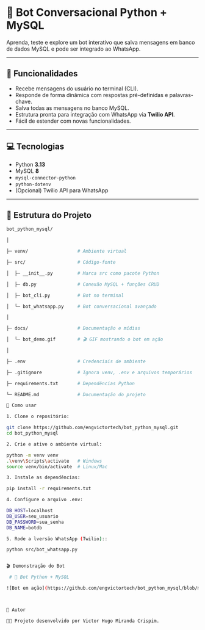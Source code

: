 

# 🤖 Bot Conversacional Python + MySQL  

Aprenda, teste e explore um bot interativo que salva mensagens em banco de dados MySQL e pode ser integrado ao WhatsApp.  

---

## 📝 Funcionalidades  
- Recebe mensagens do usuário no terminal (CLI).  
- Responde de forma dinâmica com respostas pré-definidas e palavras-chave.  
- Salva todas as mensagens no banco MySQL.  
- Estrutura pronta para integração com WhatsApp via **Twilio API**.  
- Fácil de estender com novas funcionalidades.  

---

## 💻 Tecnologias  
- Python **3.13**  
- MySQL **8**  
- `mysql-connector-python`  
- `python-dotenv`  
- (Opcional) Twilio API para WhatsApp  

---

## 📂 Estrutura do Projeto  

```bash
bot_python_mysql/

│

├─ venv/                  # Ambiente virtual  

├─ src/                   # Código-fonte  

│  ├─ __init__.py         # Marca src como pacote Python  

│  ├─ db.py               # Conexão MySQL + funções CRUD  

│  ├─ bot_cli.py          # Bot no terminal  

│  └─ bot_whatsapp.py     # Bot conversacional avançado  

│

├─ docs/                  # Documentação e mídias  

│  └─ bot_demo.gif        # 🎬 GIF mostrando o bot em ação  

│

├─ .env                   # Credenciais de ambiente  

├─ .gitignore             # Ignora venv, .env e arquivos temporários  

├─ requirements.txt       # Dependências Python  

└─ README.md              # Documentação do projeto  

🚀 Como usar

1. Clone o repositório:

git clone https://github.com/engvictortech/bot_python_mysql.git
cd bot_python_mysql

2. Crie e ative o ambiente virtual:

python -m venv venv
.\venv\Scripts\activate   # Windows
source venv/bin/activate  # Linux/Mac

3. Instale as dependências:

pip install -r requirements.txt

4. Configure o arquivo .env:

DB_HOST=localhost
DB_USER=seu_usuario
DB_PASSWORD=sua_senha
DB_NAME=botdb

5. Rode a lversão WhatsApp (Twilio)::

python src/bot_whatsapp.py


🎬 Demonstração do Bot

 # 🤖 Bot Python + MySQL

![Bot em ação](https://github.com/engvictortech/bot_python_mysql/blob/main/docs/bot_demo.gif?raw=true)



📌 Autor

👨‍💻 Projeto desenvolvido por Victor Hugo Miranda Crispim.






